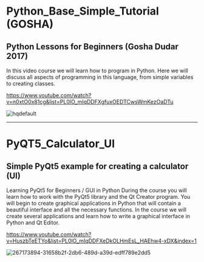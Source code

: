 # Python_Base_Simple_Tutorial (GOSHA)
## Python Lessons for Beginners (Gosha Dudar 2017)

In this video course we will learn how to program in Python. Here we will discuss all aspects of programming in this language, from simple variables to creating classes.

https://www.youtube.com/watch?v=n0xtO0x81cg&list=PL0lO_mIqDDFXgfuxOEDTCwsWmKezOaDTu


![hqdefault](https://github.com/sgiman/Python_Base_Simple_Tutorial/assets/7030369/625293ba-9f65-4dbe-a91c-b678530944ba)

---

# PyQT5_Calculator_UI
## Simple PyQt5 example for creating a calculator (UI)

Learning PyQt5 for Beginners / GUI in Python
During the course you will learn how to work with the PyQt5 library and the Qt Creator program. You will begin to create graphical applications in Python that will contain a beautiful interface and all the necessary functions. In the course we will create several applications and learn how to write a graphical interface in Python and Qt Editor.

https://www.youtube.com/watch?v=HuszbTeETYo&list=PL0lO_mIqDDFXeDkOLHmEsL_HAEhw4-xDX&index=1

![267173894-31658b2f-2db6-489d-a39d-edff789e2dd5](https://github.com/user-attachments/assets/d1a15022-5a4f-4662-8a71-ee900cbce4de)
